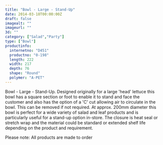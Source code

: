```yaml
---
title: "Bowl - Large - Stand-Up"
date: 2014-03-18T00:00:00Z
draft: false
imagealt: ""
imageurl: ""
3d: ""
category: ["Salad","Party"]
type: ["Bowl"]
productinfo:
  internetno: "D451"
  productno: "0-198"
  length: 222
  width: 217
  depth: 76
  shape: "Round"
  polymer: "A-PET"
---
```

Bowl - Large - Stand-Up. Designed originally for a large 'head' lettuce this bowl has a square section or foot to enable it to stand and face the customer and also has the option of a 'C' cut allowing air to circulate in the bowl. This can be removed if not required. At approx. 200mm diameter this bowl is perfect for a wide variety of salad and leaf products and is particularly useful for a stand-up option in-store. The closure is heat seal or stretch wrap and the material could be standard or extended shelf life depending on the product and requirement.

 

Please note: All products are made to order